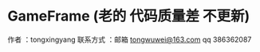 # GameFrame (老的 代码质量差 不更新)
作者 ：tongxingyang
联系方式 ：邮箱 tongwuwei@163.com
                     qq 386362087

